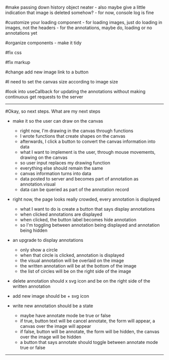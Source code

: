 #make passing down history object neater
    - also maybe give a little indication that image is deleted somehow?
    - for now, console log is fine

#customize your loading component
    - for loading images, just do loading in images, not the headers
    - for the annotations, maybe do, loading or no annotations yet

#organize components
    - make it tidy

#fix css

#fix markup

#change add new image link to a button

#I need to set the canvas size according to image size

#look into useCallback for updating the annotations without making continuous get requests to the server

----------------------------------------------------------------------------------------------------
#Okay, so next steps. What are my next steps
- make it so the user can draw on the canvas
    - right now, I'm drawing in the canvas through functions
    - I wrote functions that create shapes on the canvas
    - afterwards, I click a button to convert the canvas information into data
    - what I want to implement is the user, through mouse movements, drawing on the canvas
    - so user input replaces my drawing function
    - everything else should remain the same
    - canvas information turns into data
    - data posted to server and becomes part of annotation as annotation.visual
    - data can be queried as part of the annotation record

- right now, the page looks really crowded, every annotation is displayed
    - what I want to do is create a button that says display annotations
    - when clicked annotations are displayed
    - when clicked, the button label becomes hide annotation
    - so I'm toggling between annotation being displayed and annotation being hidden

- an upgrade to display annotations
    - only show a circle
    - when that circle is clicked, annotation is displayed
    - the visual annotation will be overlaid on the image
    - the written annotation will be at the bottom of the image
    - the list of circles will be on the right side of the image

- delete annotation should x svg icon and be on the right side of the written annotation

- add new image should be + svg icon

- write new annotation should be a state
    - maybe have annotate mode be true or false
    - if true, button text will be cancel annotate, the form will appear, a canvas over the image will appear
    - if false, button will be annotate, the form will be hidden, the canvas over the image will be hidden
    - a button that says annotate should toggle between annotate mode true or false
----------------------------------------------------------------------------------------------------

